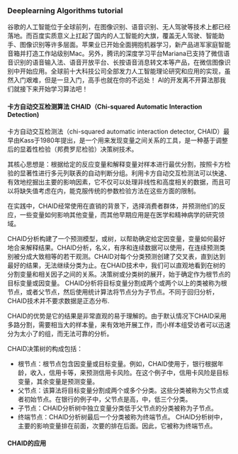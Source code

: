 ### Deeplearning Algorithms tutorial
谷歌的人工智能位于全球前列，在图像识别、语音识别、无人驾驶等技术上都已经落地。而百度实质意义上扛起了国内的人工智能的大旗，覆盖无人驾驶、智能助手、图像识别等许多层面。苹果业已开始全面拥抱机器学习，新产品进军家庭智能音箱并打造工作站级别Mac。另外，腾讯的深度学习平台Mariana已支持了微信语音识别的语音输入法、语音开放平台、长按语音消息转文本等产品，在微信图像识别中开始应用。全球前十大科技公司全部发力人工智能理论研究和应用的实现，虽然入门艰难，但是一旦入门，高手也就在你的不远处！
AI的开发离不开算法那我们就接下来开始学习算法吧！

#### 卡方自动交互检测算法 CHAID（Chi-squared Automatic Interaction Detection)

卡方自动交互检测法（chi-squared automatic interaction detector, CHAID）最早由Kass于1980年提出，是一个用来发现变量之间关系的工具，是一种基于调整后的显着性检验（邦费罗尼检验）决策树技术。

其核心思想是：根据给定的反应变量和解释变量对样本进行最优分割，按照卡方检验的显著性进行多元列联表的自动判断分组。利用卡方自动交互检测法可以快速、有效地挖掘出主要的影响因素，它不仅可以处理非线性和高度相关的数据，而且可以将缺失值考虑在内，能克服传统的参数检验方法在这些方面的限制。

在实践中，CHAID经常使用在直销的背景下，选择消费者群体，并预测他们的反应，一些变量如何影响其他变量，而其他早期应用是在医学和精神病学的研究领域。


CHAID分析构建了一个预测模型，或树，以帮助确定给定因变量，变量如何最好地合来解释结果。CHAID分析，名义，有序和连续数据可以使用，在连续预测类别被分成大致相等的若干观测。CHAID对每个分类预测创建了交叉表，直到达到最好的结果，无法继续分类为止。在CHAID技术中，我们可以直观地看到在树的分割变量和相关因子之间的关系。决策树或分类树的展开，始于确定作为根节点的目标变量或因变量。 CHAID分析将目标变量分割成两个或两个以上的类被称为根节点，或者父节点，然后使用统计算法将节点分为子节点。不同于回归分析，CHAID技术并不要求数据是正态分布.

CHAID的优势是它的结果是非常直观的易于理解的。由于默认情况下CHAID采用多路分割，需要相当大的样本量，来有效地开展工作，而小样本组受访者可以迅速分为太小了的组，而无法可靠的分析。


CHAID决策树的构成包括：
* 根节点：根节点包含因变量或目标变量。例如，CHAID使用于，银行根据年龄，收入，信用卡等，来预测信用卡风险。在这个例子中，信用卡风险是目标变量，其余变量是预测变量。
* 父节点：该算法将目标变量分割成两个或多个分类。这些分类被称为父节点或者初始节点。在银行的例子中，父节点是高，中，低三个分类。
* 子节点：CHAID分析树中独立变量分类低于父节点的分类被称为子节点。
* 终端节点：CHAID分析树最后一个分类被称为终端节点。 CHAID分析树中，主要的影响变量排在前面，次要的排在后面。因此，它被称为终端节点。


#### CHAID的应用

